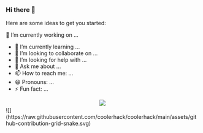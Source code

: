 ### Hi there 👋


Here are some ideas to get you started:

🔭 I’m currently working on ...
- 🌱 I’m currently learning ...
- 👯 I’m looking to collaborate on ...
- 🤔 I’m looking for help with ...
- 💬 Ask me about ...
- 📫 How to reach me: ...
- 😄 Pronouns: ...
- ⚡ Fun fact: ...
<div align="center"> <img src="https://profile-counter.glitch.me/coolerhack/count.svg" /> </div>
![](https://raw.githubusercontent.com/coolerhack/coolerhack/main/assets/github-contribution-grid-snake.svg)
